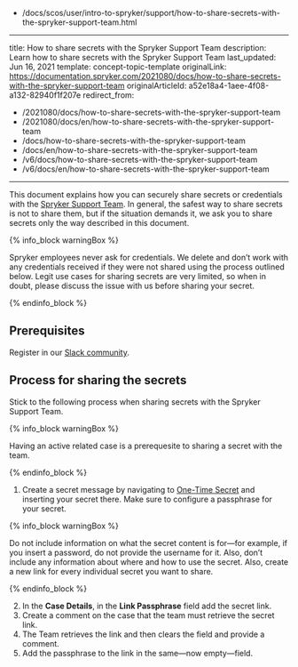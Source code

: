   - /docs/scos/user/intro-to-spryker/support/how-to-share-secrets-with-the-spryker-support-team.html
---
title: How to share secrets with the Spryker Support Team
description: Learn how to share secrets with the Spryker Support Team
last_updated: Jun 16, 2021
template: concept-topic-template
originalLink: https://documentation.spryker.com/2021080/docs/how-to-share-secrets-with-the-spryker-support-team
originalArticleId: a52e18a4-1aee-4f08-a132-82940f1f207e
redirect_from:
  - /2021080/docs/how-to-share-secrets-with-the-spryker-support-team
  - /2021080/docs/en/how-to-share-secrets-with-the-spryker-support-team
  - /docs/how-to-share-secrets-with-the-spryker-support-team
  - /docs/en/how-to-share-secrets-with-the-spryker-support-team
  - /v6/docs/how-to-share-secrets-with-the-spryker-support-team
  - /v6/docs/en/how-to-share-secrets-with-the-spryker-support-team
---

This document explains how you can securely share secrets or credentials with the [Spryker Support Team](/docs/scos/user/intro-to-spryker/support/getting-support.html). In general, the safest way to share secrets is not to share them, but if the situation demands it, we ask you to share secrets only the way described in this document.

{% info_block warningBox %}

Spryker employees never ask for credentials. We delete and don’t work with any credentials received if they were not shared using the process outlined below. Legit use cases for sharing secrets are very limited, so when in doubt, please discuss the issue with us before sharing your secret.

{% endinfo_block %}

## Prerequisites

Register in our [Slack community](https://spryker.com/support/).

## Process for sharing the secrets

Stick to the following process when sharing secrets with the Spryker Support Team. 

{% info_block warningBox %}

Having an active related case is a prerequesite to sharing a secret with the team.

{% endinfo_block %}

1. Create a secret message by navigating to [One-Time Secret](https://onetimesecret.com/) and inserting your secret there. Make sure to configure a passphrase for your secret.

{% info_block warningBox %}

Do not include information on what the secret content is for—for example, if you insert a password, do not provide the username for it. Also, don’t include any information about where and how to use the secret. Also, create a new link for every individual secret you want to share.

{% endinfo_block %}

2. In the **Case Details**, in the **Link Passphrase** field add the secret link. 
3. Create a comment on the case that the team must retrieve the secret link.
3. The Team retrieves the link and then clears the field and provide a comment.
4. Add the passphrase to the link in the same—now empty—field.
